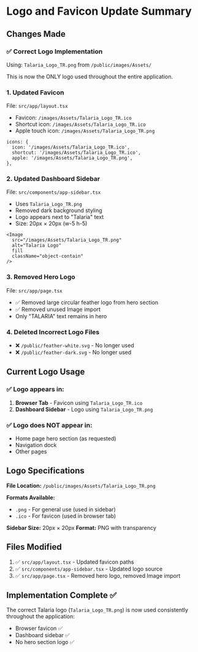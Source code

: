# Logo and Favicon Update Summary

## Changes Made

### ✅ **Correct Logo Implementation**
Using: `Talaria_Logo_TR.png` from `/public/images/Assets/`

This is now the ONLY logo used throughout the entire application.

### 1. **Updated Favicon**
File: `src/app/layout.tsx`
- Favicon: `/images/Assets/Talaria_Logo_TR.ico`
- Shortcut icon: `/images/Assets/Talaria_Logo_TR.ico`
- Apple touch icon: `/images/Assets/Talaria_Logo_TR.png`

```tsx
icons: {
  icon: '/images/Assets/Talaria_Logo_TR.ico',
  shortcut: '/images/Assets/Talaria_Logo_TR.ico',
  apple: '/images/Assets/Talaria_Logo_TR.png',
},
```

### 2. **Updated Dashboard Sidebar**
File: `src/components/app-sidebar.tsx`
- Uses `Talaria_Logo_TR.png` 
- Removed dark background styling
- Logo appears next to "Talaria" text
- Size: 20px × 20px (w-5 h-5)

```tsx
<Image 
  src="/images/Assets/Talaria_Logo_TR.png" 
  alt="Talaria Logo" 
  fill
  className="object-contain"
/>
```

### 3. **Removed Hero Logo**
File: `src/app/page.tsx`
- ✅ Removed large circular feather logo from hero section
- ✅ Removed unused Image import
- Only "TALARIA" text remains in hero

### 4. **Deleted Incorrect Logo Files**
- ❌ `/public/feather-white.svg` - No longer used
- ❌ `/public/feather-dark.svg` - No longer used

## Current Logo Usage

### ✅ Logo appears in:
1. **Browser Tab** - Favicon using `Talaria_Logo_TR.ico`
2. **Dashboard Sidebar** - Logo using `Talaria_Logo_TR.png`

### ✅ Logo does NOT appear in:
- Home page hero section (as requested)
- Navigation dock
- Other pages

## Logo Specifications

**File Location:** `/public/images/Assets/Talaria_Logo_TR.png`

**Formats Available:**
- `.png` - For general use (used in sidebar)
- `.ico` - For favicon (used in browser tab)

**Sidebar Size:** 20px × 20px
**Format:** PNG with transparency

## Files Modified
1. ✅ `src/app/layout.tsx` - Updated favicon paths
2. ✅ `src/components/app-sidebar.tsx` - Updated logo source
3. ✅ `src/app/page.tsx` - Removed hero logo, removed Image import

## Implementation Complete ✅

The correct Talaria logo (`Talaria_Logo_TR.png`) is now used consistently throughout the application:
- Browser favicon ✅
- Dashboard sidebar ✅
- No hero section logo ✅

